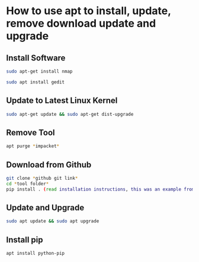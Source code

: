 # How to use apt to install, update, remove download update and upgrade

## Install Software

```bash
sudo apt-get install nmap
```

```bash
sudo apt install gedit
```

## Update to Latest Linux Kernel

```bash
sudo apt-get update && sudo apt-get dist-upgrade
```

## Remove Tool

```bash
apt purge *impacket*
```

## Download from Github

```bash
git clone *github git link*
cd *tool folder*
pip install . (read installation instructions, this was an example from impacket)
```

## Update and Upgrade

```bash
sudo apt update && sudo apt upgrade
```

## Install pip

```bash
apt install python-pip
```
